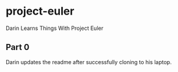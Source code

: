 # project-euler
Darin Learns Things With Project Euler

## Part 0
Darin updates the readme after successfully cloning to his laptop.

